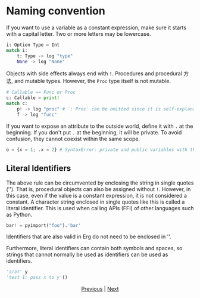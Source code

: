 # Naming convention

If you want to use a variable as a constant expression, make sure it starts with a capital letter. Two or more letters may be lowercase.

```python
i: Option Type = Int
match i:
    t: Type -> log "type"
    None -> log "None"
```

Objects with side effects always end with `!`. Procedures and procedural 方法, and mutable types.
However, the `Proc` type itself is not mutable.

```python
# Callable == Func or Proc
c: Callable = print!
match c:
    p! -> log "proc" # `: Proc` can be omitted since it is self-explanatory
    f -> log "func"
```

If you want to expose an attribute to the outside world, define it with `.` at the beginning. If you don't put `.` at the beginning, it will be private. To avoid confusion, they cannot coexist within the same scope.

```python
o = {x = 1; .x = 2} # SyntaxError: private and public variables with the same name cannot coexist
```

## Literal Identifiers

The above rule can be circumvented by enclosing the string in single quotes (''). That is, procedural objects can also be assigned without `!`. However, in this case, even if the value is a constant expression, it is not considered a constant.
A character string enclosed in single quotes like this is called a literal identifier.
This is used when calling APIs (FFI) of other languages ​​such as Python.

```python
bar! = pyimport("foo").'bar'
```

Identifiers that are also valid in Erg do not need to be enclosed in ''.

Furthermore, literal identifiers can contain both symbols and spaces, so strings that cannot normally be used as identifiers can be used as identifiers.

```python
'∂/∂t' y
'test 1: pass x to y'()
```

<p align='center'>
    <a href='./19_visibility.md'>Previous</a> | <a href='./21_lambda.md'>Next</a>
</p>